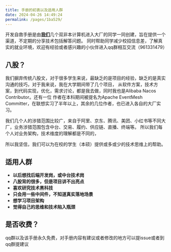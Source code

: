 ```yaml
---
title: 手册的初衷以及适用人群
date: 2024-04-26 14:49:24
permalink: /pages/1ba529/
---
```


开发自救手册是由[**我们**](/pages/385249/)几个双非本计算机进入大厂的同学一同创建，旨在提供一个渠道，不定期的分享技术包括解答问题。
同时帮助同学减少校招信息差，了解真实的就业环境，欢迎有经验或者感兴趣的小伙伴进入qq群相互交流（961331479）


## 八股？

我们摒弃传统八股文，对于很多学生来说，最缺乏的是项目的经验，缺乏的是真实沟通的技巧，对于我来说，我在大学期间带了几个项目，
从软件方案，技术方案，到代码实现，优化，需求讨论，都是我去做，同时我也是Alibaba Nacos Contributor。还有一位
作者在本科期间被提名为Apache EventMesh Committer，在联想实习了半年以上，其余的几位作者，也已进入各自的大厂实习。  

我们几个人的涉猎范围比较广，来自于阿里、京东、腾讯、美团、小红书等不同大厂，业务涉猎范围包含中台、交易、履约、供应链、直播、终端等。
所以我们每个人对业务架构，技术维度的理解都是不同的，

所以我坚信，我们可以为在校的学生（本硕）提供或多或少的技术思维上的帮助。

## 适用人群

* **以后想找后端开发岗，或中台技术岗**
* **八股背的很多，但是项目讲不出亮点**
* **喜欢研究技术黑科技**
* **只会用一些中间件，不知道真实落地场景**
* **想学习项目架构**
* **觉得自己的思维和技术陷入瓶颈**

## 是否收费？

qq群以及该手册永久免费，对手册内容有建议或者修改的地方可以提issue或者到qq群提建议
